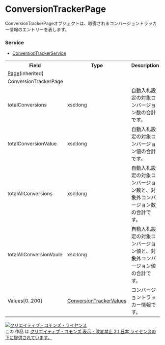 # ConversionTrackerPage
ConversionTrackerPageオブジェクトは、取得されるコンバージョントラッカー情報のエントリーを表します。

### Service
+ [ConversionTrackerService](../services/ConversionTrackerService.md)

<table>
 <tr>
  <th>Field</th>
  <th>Type</th>
  <th>Description</th>
  <th>response</th>
  <th>get</th>
  <th>add</th>
  <th>set</th>
  <th>remove</th>
 </tr>
 <tr>
  <td colspan="8"><a href="./Page.md">Page</a>(inherited)</td>
 </tr>
 <tr>
  <td colspan="8">ConversionTrackerPage</td>
 </tr>
 <tr>
  <td>totalConversions</td>
  <td>xsd:long</td>
  <td>自動入札設定の対象コンバージョン数の合計です。</td>
  <td>yes</td>
  <td>-</td>
  <td>-</td>
  <td>-</td>
  <td>-</td>
 </tr>
 <tr>
  <td>totalConversionValue</td>
  <td>xsd:long</td>
  <td>自動入札設定の対象コンバージョン値の合計です。</td>
  <td>yes</td>
  <td>-</td>
  <td>-</td>
  <td>-</td>
  <td>-</td>
 </tr>
 
 <tr>
  <td>totalAllConversions</td>
  <td>xsd:long</td>
  <td>自動入札設定の対象コンバージョン数と、対象外コンバージョン数の合計です。</td>
  <td>yes</td>
  <td>-</td>
  <td>-</td>
  <td>-</td>
  <td>-</td>
 </tr>
 <tr>
  <td>totalAllConversionVaule</td>
  <td>xsd:long</td>
  <td>自動入札設定の対象コンバージョン値と、対象外コンバージョン値の合計です。</td>
  <td>yes</td>
  <td>-</td>
  <td>-</td>
  <td>-</td>
  <td>-</td>
 </tr>
 
 <tr>
  <td>Values[0..200]</td>
  <td><a href="./ConversionTrackerValues.md">ConversionTrackerValues</a></td>
  <td>コンバージョントラッカー情報です。</td>
  <td>yes</td>
  <td>-</td>
  <td>-</td>
  <td>-</td>
  <td>-</td>
 </tr>
</table>

<a rel="license" href="http://creativecommons.org/licenses/by-nd/2.1/jp/"><img alt="クリエイティブ・コモンズ・ライセンス" style="border-width:0" src="https://i.creativecommons.org/l/by-nd/2.1/jp/88x31.png" /></a><br />この 作品 は <a rel="license" href="http://creativecommons.org/licenses/by-nd/2.1/jp/">クリエイティブ・コモンズ 表示 - 改変禁止 2.1 日本 ライセンスの下に提供されています。</a>
